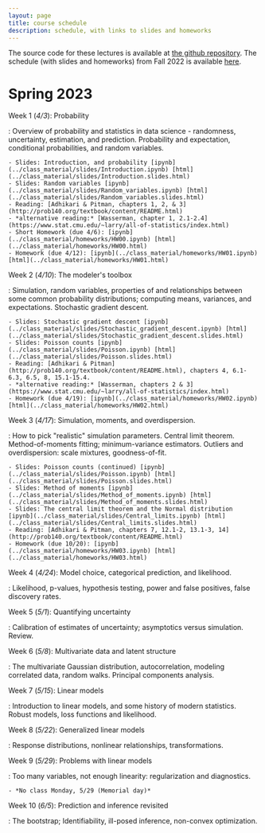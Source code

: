 ```yaml
---
layout: page
title: course schedule
description: schedule, with links to slides and homeworks
---
```


The source code for these lectures is available at
[the github repository](https://github.com/UOdsci/dsci345/).
The schedule (with slides and homeworks) from Fall 2022 is available [here](fall_2022_schedule.html).

# Spring 2023

Week 1 (*4/3*): Probability

: Overview of probability and statistics in data science -
    randomness, uncertainty, estimation, and prediction.
    Probability and expectation, conditional probabilities,
    and random variables.

    - Slides: Introduction, and probability [ipynb](../class_material/slides/Introduction.ipynb) [html](../class_material/slides/Introduction.slides.html)
    - Slides: Random variables [ipynb](../class_material/slides/Random_variables.ipynb) [html](../class_material/slides/Random_variables.slides.html)
    - Reading: [Adhikari & Pitman, chapters 1, 2, & 3](http://prob140.org/textbook/content/README.html)
    - *alternative reading:* [Wasserman, chapter 1, 2.1-2.4](https://www.stat.cmu.edu/~larry/all-of-statistics/index.html)
    - Short Homework (due 4/6): [ipynb](../class_material/homeworks/HW00.ipynb) [html](../class_material/homeworks/HW00.html)
    - Homework (due 4/12): [ipynb](../class_material/homeworks/HW01.ipynb) [html](../class_material/homeworks/HW01.html)

Week 2 (*4/10*): The modeler's toolbox

: Simulation, random variables, properties of and relationships between
    some common probability distributions; computing means,
    variances, and expectations. Stochastic gradient descent.

    - Slides: Stochastic gradient descent [ipynb](../class_material/slides/Stochastic_gradient_descent.ipynb) [html](../class_material/slides/Stochastic_gradient_descent.slides.html)
    - Slides: Poisson counts [ipynb](../class_material/slides/Poisson.ipynb) [html](../class_material/slides/Poisson.slides.html)
    - Reading: [Adhikari & Pitman](http://prob140.org/textbook/content/README.html), chapters 4, 6.1-6.3, 6.5, 8, 15.1-15.4.
    - *alternative reading:* [Wasserman, chapters 2 & 3](https://www.stat.cmu.edu/~larry/all-of-statistics/index.html)
    - Homework (due 4/19): [ipynb](../class_material/homeworks/HW02.ipynb) [html](../class_material/homeworks/HW02.html)

Week 3 (*4/17*): Simulation, moments, and overdispersion.

: How to pick "realistic" simulation parameters.
    Central limit theorem.
    Method-of-moments fitting; minimum-variance estimators.
    Outliers and overdispersion: scale mixtures, goodness-of-fit.

    - Slides: Poisson counts (continued) [ipynb](../class_material/slides/Poisson.ipynb) [html](../class_material/slides/Poisson.slides.html)
    - Slides: Method of moments [ipynb](../class_material/slides/Method_of_moments.ipynb) [html](../class_material/slides/Method_of_moments.slides.html)
    - Slides: The central limit theorem and the Normal distribution [ipynb](../class_material/slides/Central_limits.ipynb) [html](../class_material/slides/Central_limits.slides.html)
    - Reading: [Adhikari & Pitman, chapters 7, 12.1-2, 13.1-3, 14](http://prob140.org/textbook/content/README.html)
    - Homework (due 10/20): [ipynb](../class_material/homeworks/HW03.ipynb) [html](../class_material/homeworks/HW03.html)

Week 4 (*4/24*): Model choice, categorical prediction, and likelihood.

: Likelihood, p-values, hypothesis testing, power and false positives,
    false discovery rates.

<!--
    - Slides: Likelihood [ipynb](../class_material/slides/Week_04_Likelihood.ipynb) [html](../class_material/slides/Week_04_Likelihood.slides.html)
    - Slides: P-values, and hypotheses [ipynb](../class_material/slides/Week_04_Pvalues.ipynb) [html](../class_material/slides/Week_04_Pvalues.slides.html)
    - Reading: [Adhikari & Pitman, chapter 20](http://prob140.org/textbook/content/Chapter_20/01_Maximum_Likelihood.html)
    - *alternative reading:* [Wasserman, chapter 9](https://www.stat.cmu.edu/~larry/all-of-statistics/index.html)
    - Homework (due 10/27): [ipynb](../class_material/homeworks/HW04.ipynb) [html](../class_material/homeworks/HW04.html)
-->

Week 5 (*5/1*): Quantifying uncertainty

: Calibration of estimates of uncertainty;
    asymptotics versus simulation. Review.

<!--
    - Slides: Review [ipynb](../class_material/slides/Week_05_Review.ipynb) [html](../class_material/slides/Week_05_Review.slides.html)
    - In-class exercise: Confidence intervals and uncertainty [ipynb](../class_material/slides/Week_05_Exercise_Uncertainty.ipynb) [html](../class_material/slides/Week_05_Exercise_Uncertainty.slides.html)
    - Reading:
        [Adhikari & Pitman, chapter 14](http://prob140.org/textbook/content/Chapter_14/06_Confidence_Intervals.html);
    - *alternative reading:* [Wasserman, chapters 8 & 11](https://www.stat.cmu.edu/~larry/all-of-statistics/index.html)
    - Homework (due 11/3): [ipynb](../class_material/homeworks/HW05.ipynb) [html](../class_material/homeworks/HW05.html)
-->

<!--
        [Adhikari & Pitman, chapter 20](http://prob140.org/textbook/content/Chapter_20/03_Prior_and_Posterior.html)
    - Slides: Power and false positives [ipynb](../class_material/slides/Week_05_Power.ipynb) [html](../class_material/slides/Week_05_Power.slides.html)
    - Slides: The bootstrap [ipynb](../class_material/slides/Week_05_Bootstrap.ipynb) [html](../class_material/slides/Week_05_Bootstrap.slides.html)
-->

Week 6 (*5/8*): Multivariate data and latent structure

: The multivariate Gaussian distribution, autocorrelation, modeling correlated data,
    random walks. Principal components analysis.

<!--
    - Slides: Correlation and covariance [ipynb](../class_material/slides/Week_06_Covariance.ipynb) [html](../class_material/slides/Week_06_Covariance.slides.html)
    - Slides: Principal components analysis [ipynb](../class_material/slides/Week_06_PCA.ipynb) [html](../class_material/slides/Week_06_PCA.slides.html)
    - Reading: [Adhikari & Pitman, chapter 17.1-17.3](http://prob140.org/textbook/content/Chapter_17/00_Joint_Densities.html)
        and [chapter 23](http://prob140.org/textbook/content/Chapter_23/00_Multivariate_Normal_RVs.html)
    - *alternative reading:* [Wasserman, chapter 14](https://www.stat.cmu.edu/~larry/all-of-statistics/index.html)
    - Homework (due 11/10): [ipynb](../class_material/homeworks/HW06.ipynb) [html](../class_material/homeworks/HW06.html)
-->

Week 7 (*5/15*): Linear models

: Introduction to linear models, and some history of modern statistics.
    Robust models, loss functions and likelihood.

<!--
    - Slides: Introduction to linear models [ipynb](../class_material/slides/Week_07_Linear_models.ipynb) [html](../class_material/slides/Week_07_Linear_models.slides.html)
    - Slides: In-class exercise [ipynb](../class_material/slides/Week_07_Exercise_Linear_models.ipynb) [html](../class_material/slides/Week_07_Exercise_Linear_models.slides.html)
    - Slides: Robust models [ipynb](../class_material/slides/Week_07_Robust_models.ipynb) [html](../class_material/slides/Week_07_Robust_models.slides.html)
    - Reading: [Adhikari & Pitman, chapter 24 & 25](http://prob140.org/textbook/content/Chapter_24/00_Simple_Linear_Regression.html)
    - Homework (due 11/17): [ipynb](../class_material/homeworks/HW07.ipynb) [html](../class_material/homeworks/HW07.html)
-->

Week 8 (*5/22*): Generalized linear models

: Response distributions, nonlinear relationships, transformations. <!-- Mixed models. -->

<!--
    - Slides: Generalized linear models [ipynb](../class_material/slides/Week_08_Generalized_Linear_Models.ipynb) [html](../class_material/slides/Week_08_Generalized_Linear_Models.slides.html)
    - Slides: Some history [ipynb](../class_material/slides/Week_08_History.ipynb) [html](../class_material/slides/Week_08_History.slides.html)
    - Slides: Nonlinear models [ipynb](../class_material/slides/Week_08_Nonlinear_models.ipynb) [html](../class_material/slides/Week_08_Nonlinear_models.slides.html)
    - Homework (due 11/22): [ipynb](../class_material/homeworks/HW08.ipynb) [html](../class_material/homeworks/HW08.html)
-->

Week 9 (*5/29*): Problems with linear models

: Too many variables, not enough linearity: regularization and diagnostics.

    - *No class Monday, 5/29 (Memorial day)*

<!--
    - Slides: Regularization and crossvalidation [ipynb](../class_material/slides/Week_09_Regularization.ipynb) [html](../class_material/slides/Week_09_Regularization.slides.html)
    - Slides: Transformations and diagnostics [ipynb](../class_material/slides/Week_09_Transformations_and_diagnostics.ipynb) [html](../class_material/slides/Week_09_Transformations_and_diagnostics.slides.html)
    - Homework (due 12/1): [ipynb](../class_material/homeworks/HW09.ipynb) [html](../class_material/homeworks/HW09.html)
-->

Week 10 (*6/5*): Prediction and inference revisited

: The bootstrap; Identifiability, ill-posed inference, non-convex optimization.

<!--
    - Slides: Uncertainty and the bootstrap [ipynb](../class_material/slides/Week_10_Uncertainty.ipynb) [html](../class_material/slides/Week_10_Uncertainty.slides.html)
    - Slides: Interpolation and ill-posedness [ipynb](../class_material/slides/Week_10_Ill_posedness.ipynb) [html](../class_material/slides/Week_10_Ill_posedness.slides.html)
    - Slides: Review [ipynb](../class_material/slides/Week_10_Review.ipynb) [html](../class_material/slides/Week_10_Review.slides.html)
    - Reading: 
        [Adhikari DeNero & Wagner, chapter 13](https://inferentialthinking.com/chapters/13/2/Bootstrap.html)
    - *alternative reading:* [Wasserman, chapter 8](https://www.stat.cmu.edu/~larry/all-of-statistics/index.html)
    - Final (due 12/8): [ipynb](../class_material/homeworks/HW10.ipynb) [html](../class_material/homeworks/HW10.html)
-->

